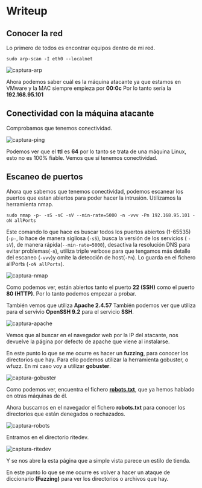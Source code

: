 # Writeup

## Conocer la red

Lo primero de todos es encontrar equipos dentro de mi red.

`sudo arp-scan -I eth0 --localnet`

![captura-arp](https://github.com/Alv-fh/Vulnnyx_machines_writeups/assets/109484163/7d2bd547-ed76-4c3c-80cb-1c780eb41418)

Ahora podemos saber cuál es la máquina atacante ya que estamos en VMware y la MAC siempre empieza por **00:0c** Por lo tanto sería la **192.168.95.101**

## Conectividad con la máquina atacante

Comprobamos que tenemos conectividad.

![captura-ping](https://github.com/Alv-fh/Vulnnyx_machines_writeups/assets/109484163/0b997875-f5bf-4ada-9c1f-6114f83be5cb)

Podemos ver que el **ttl** es **64** por lo tanto se trata de una máquina Linux, esto no es 100% fiable. Vemos que sí tenemos conectividad.

## Escaneo de puertos

Ahora que sabemos que tenemos conectividad, podemos escanear los puertos que estan abiertos para poder hacer la intrusión. Utilizamos la herramienta nmap.

`sudo nmap -p- -sS -sC -sV --min-rate=5000 -n -vvv -Pn 192.168.95.101 -oN allPorts`

Este comando lo que hace es buscar todos los puertos abiertos (1-65535) (`-p-`, lo hace de manera sigilosa (`-sS`), busca la versión de los servicios ( `-sV`), de manera rápida(`--min-rate=5000`), desactiva la resolución DNS para evitar problemas(`-n`), utiliza triple verbose para que tengamos más detalle del escaneo (`-vvv`)y omite la detección de host(`-Pn`). Lo guarda en el fichero allPorts (`-oN allPorts`).

![captura-nmap](https://github.com/Alv-fh/Vulnnyx_machines_writeups/assets/109484163/60784049-41c4-4519-b4d1-4a692d79fb6b)

Como podemos ver, están abiertos tanto el puerto **22 (SSH)** como el puerto **80 (HTTP)**. Por lo tanto podemos empezar a probar.

También vemos que utiliza **Apache 2.4.57**
También podemos ver que utiliza para el servivio **OpenSSH 9.2** para el servicio **SSH**.

![captura-apache](https://github.com/Alv-fh/Vulnnyx_machines_writeups/assets/109484163/abdd66c6-d05d-4439-abca-fd5b6f04debc)

Vemos que al buscar en el navegador web por la IP del atacante, nos devuelve la página por defecto de apache que viene al instalarse.

En este punto lo que se me ocurre es hacer un **fuzzing**, para conocer los directorios que hay. Para ello podemos utilizar la herramienta gobuster, o wfuzz. En mi caso voy a utilizar **gobuster**.

![captura-gobuster](https://github.com/Alv-fh/Vulnnyx_machines_writeups/assets/109484163/d075a291-bc97-4429-8512-0d00a42f6904)

Como podemos ver, encuentra el fichero **[robots.txt](https://es.wikipedia.org/wiki/Est%C3%A1ndar_de_exclusi%C3%B3n_de_robots)**, que ya hemos hablado en otras máquinas de él.

Ahora buscamos en el navegador el fichero **robots.txt** para conocer los directorios que están denegados o rechazados.

![captura-robots](https://github.com/Alv-fh/Vulnnyx_machines_writeups/assets/109484163/4c281690-8f0e-478e-a0c1-94aeccad7870)

Entramos en el directorio ritedev.

![captura-ritedev](https://github.com/Alv-fh/Vulnnyx_machines_writeups/assets/109484163/20ab4a7e-0058-486e-bfbb-27b6cd4b5c88)

Y se nos abre la esta página que a simple vista parece un estilo de tienda.

En este punto lo que se me ocurre es volver a hacer un ataque de diccionario **(Fuzzing)** para ver los directorios o archivos que hay.




